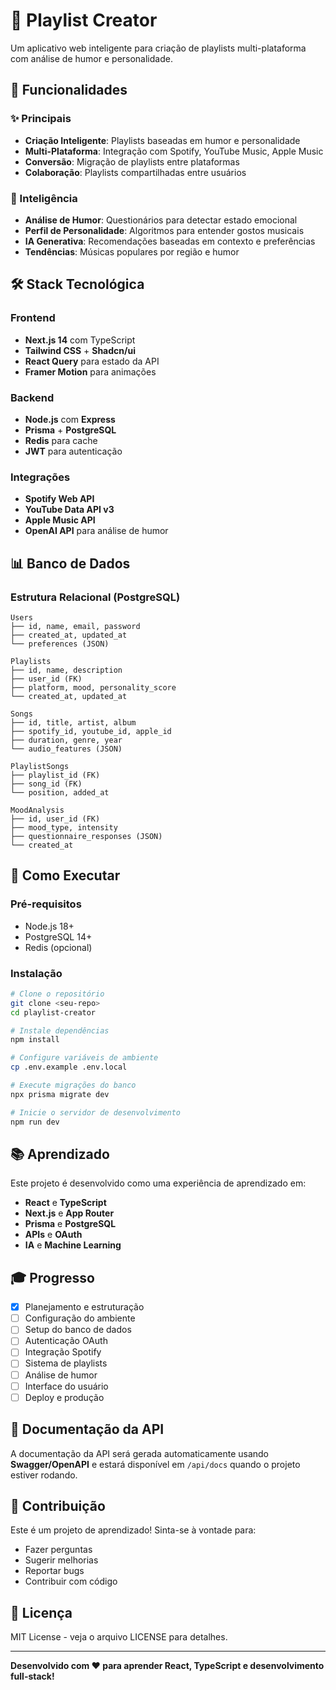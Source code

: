 # 🎵 Playlist Creator

Um aplicativo web inteligente para criação de playlists multi-plataforma com análise de humor e personalidade.

## 🎯 Funcionalidades

### ✨ Principais
- **Criação Inteligente**: Playlists baseadas em humor e personalidade
- **Multi-Plataforma**: Integração com Spotify, YouTube Music, Apple Music
- **Conversão**: Migração de playlists entre plataformas
- **Colaboração**: Playlists compartilhadas entre usuários

### 🧠 Inteligência
- **Análise de Humor**: Questionários para detectar estado emocional
- **Perfil de Personalidade**: Algoritmos para entender gostos musicais
- **IA Generativa**: Recomendações baseadas em contexto e preferências
- **Tendências**: Músicas populares por região e humor

## 🛠️ Stack Tecnológica

### Frontend
- **Next.js 14** com TypeScript
- **Tailwind CSS** + **Shadcn/ui**
- **React Query** para estado da API
- **Framer Motion** para animações

### Backend
- **Node.js** com **Express**
- **Prisma** + **PostgreSQL**
- **Redis** para cache
- **JWT** para autenticação

### Integrações
- **Spotify Web API**
- **YouTube Data API v3**
- **Apple Music API**
- **OpenAI API** para análise de humor

## 📊 Banco de Dados

### Estrutura Relacional (PostgreSQL)
```
Users
├── id, name, email, password
├── created_at, updated_at
└── preferences (JSON)

Playlists
├── id, name, description
├── user_id (FK)
├── platform, mood, personality_score
└── created_at, updated_at

Songs
├── id, title, artist, album
├── spotify_id, youtube_id, apple_id
├── duration, genre, year
└── audio_features (JSON)

PlaylistSongs
├── playlist_id (FK)
├── song_id (FK)
└── position, added_at

MoodAnalysis
├── id, user_id (FK)
├── mood_type, intensity
├── questionnaire_responses (JSON)
└── created_at
```

## 🚀 Como Executar

### Pré-requisitos
- Node.js 18+ 
- PostgreSQL 14+
- Redis (opcional)

### Instalação
```bash
# Clone o repositório
git clone <seu-repo>
cd playlist-creator

# Instale dependências
npm install

# Configure variáveis de ambiente
cp .env.example .env.local

# Execute migrações do banco
npx prisma migrate dev

# Inicie o servidor de desenvolvimento
npm run dev
```

## 📚 Aprendizado

Este projeto é desenvolvido como uma experiência de aprendizado em:
- **React** e **TypeScript**
- **Next.js** e **App Router**
- **Prisma** e **PostgreSQL**
- **APIs** e **OAuth**
- **IA** e **Machine Learning**

## 🎓 Progresso

- [x] Planejamento e estruturação
- [ ] Configuração do ambiente
- [ ] Setup do banco de dados
- [ ] Autenticação OAuth
- [ ] Integração Spotify
- [ ] Sistema de playlists
- [ ] Análise de humor
- [ ] Interface do usuário
- [ ] Deploy e produção

## 📖 Documentação da API

A documentação da API será gerada automaticamente usando **Swagger/OpenAPI** e estará disponível em `/api/docs` quando o projeto estiver rodando.

## 🤝 Contribuição

Este é um projeto de aprendizado! Sinta-se à vontade para:
- Fazer perguntas
- Sugerir melhorias
- Reportar bugs
- Contribuir com código

## 📄 Licença

MIT License - veja o arquivo LICENSE para detalhes.

---

**Desenvolvido com ❤️ para aprender React, TypeScript e desenvolvimento full-stack!**

